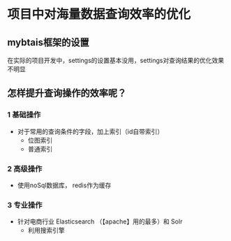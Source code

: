 # 项目中对海量数据查询效率的优化

## mybtais框架的设置

在实际的项目开发中，settings的设置基本没用，settings对查询结果的优化效果不明显

## 怎样提升查询操作的效率呢？

### 1 基础操作

- 对于常用的查询条件的字段，加上索引（id自带索引）
  - 位图索引
  - 普通索引

### 2 高级操作

- 使用noSql数据库， redis作为缓存

### 3 专业操作

- 针对电商行业   Elasticsearch （【apache】用的最多）和 Solr
  - 利用搜索引擎

